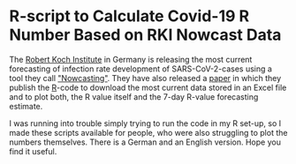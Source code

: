 # R-script to Calculate Covid-19 R Number Based on RKI Nowcast Data
The [Robert Koch Institute](https://www.rki.de) in Germany is releasing the most current forecasting of infection rate development of SARS-CoV-2-cases using a tool they call ["Nowcasting"](https://www.rki.de/DE/Content/InfAZ/N/Neuartiges_Coronavirus/Projekte_RKI/Nowcasting.html). They have also released a [paper](https://www.rki.de/DE/Content/InfAZ/N/Neuartiges_Coronavirus/Projekte_RKI/R-Wert-Erlaeuterung.pdf?__blob=publicationFile) in which they publish the [R](https://www.r-project.org/)-code to download the most current data stored in an Excel file and to plot both, the R value itself and the 7-day R-value forecasting estimate.

I was running into trouble simply trying to run the code in my R set-up, so I made these scripts available for people, who were also struggling to plot the numbers themselves. There is a German and an English version. Hope you find it useful.
